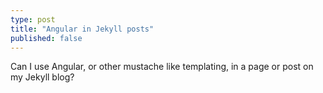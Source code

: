 ```yaml
---
type: post
title: "Angular in Jekyll posts"
published: false
---
```

Can I use Angular, or other mustache like templating, in a page or post on my Jekyll blog?

